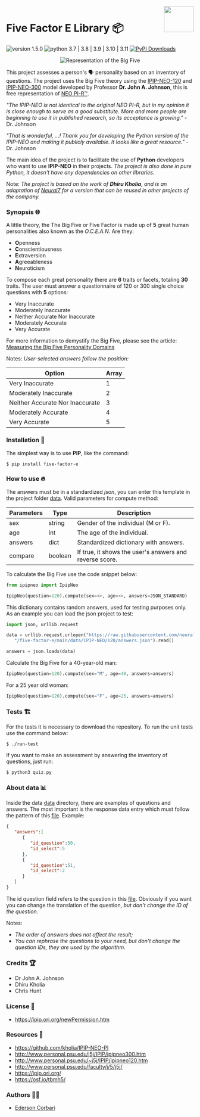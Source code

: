 <img src="https://raw.githubusercontent.com/neural7/five-factor-e/main/doc/neural7.png" align="right" width="80" height="70"/>

# Five Factor E Library 📦

![version 1.5.0][img_version]
![python 3.7 | 3.8 | 3.9 | 3.10 | 3.11][python_version]
[![PyPI Downloads](https://img.shields.io/pypi/dm/five-factor-e.svg?label=PyPI%20downloads)](
https://pypi.org/project/five-factor-e/)

[img_version]: https://img.shields.io/static/v1.svg?label=version&message=1.5.0&color=blue
[python_version]: https://img.shields.io/static/v1.svg?label=python&message=3.7%20|%203.8%20|%203.9%20|%203.10%20|%203.11%20&color=blue

<p align="center">
  <img src="https://raw.githubusercontent.com/neural7/five-factor-e/04ac3ce31e37f582e66ffdf694d4c4bcb8469ec9/doc/big-five.png" alt="Representation of the Big Five"/>
</p>

This project assesses a person's 🗣 personality based on an inventory of questions. The project uses the Big Five theory using the [IPIP-NEO-120](http://www.personal.psu.edu/~j5j/IPIP/ipipneo120.htm) and [IPIP-NEO-300](http://www.personal.psu.edu/~j5j/IPIP/ipipneo300.htm) model developed by Professor **Dr. John A. Johnson**, this is free representation of [NEO PI-R™](https://en.wikipedia.org/wiki/Revised_NEO_Personality_Inventory).

*"The IPIP-NEO is not identical to the original NEO PI-R, but in my opinion it is close enough to serve as a good substitute. More and more people are beginning to use it in published research, so its acceptance is growing."* - Dr. Johnson

*"That is wonderful, ...! Thank you for developing the Python version of the IPIP-NEO and making it publicly available. It looks like a great resource."* - Dr. Johnson

The main idea of the project is to facilitate the use of **Python** developers who want to use **IPIP-NEO** in their projects. *The project is also done in pure Python, it doesn't have any dependencies on other libraries*.

Note: *The project is based on the work of **Dhiru Kholia**, and is an adaptation of [Neural7](https://github.com/neural7) for a version that can be reused in other projects of the company.*

### Synopsis 🌐

A little theory, the The Big Five or Five Factor is made up of **5** great human personalities also known as the *O.C.E.A.N*. Are they:

 * **O**penness
 * **C**onscientiousness
 * **E**xtraversion
 * **A**greeableness
 * **N**euroticism

To compose each great personality there are **6** traits or facets, totaling **30** traits. The user must answer a questionnaire of 120 or 300 single choice questions with **5** options:

* Very Inaccurate
* Moderately Inaccurate
* Neither Accurate Nor Inaccurate
* Moderately Accurate
* Very Accurate

For more information to demystify the Big Five, please see the article: [Measuring the Big Five Personality Domains](https://pages.uoregon.edu/sanjay/bigfive.html)

Notes: *User-selected answers follow the position:*

| Option                          | Array       |
| ------------------------------- | ----------- |
| Very Inaccurate                 | 1           |
| Moderately Inaccurate           | 2           |
| Neither Accurate Nor Inaccurate | 3           |
| Moderately Accurate             | 4           |
| Very Accurate                   | 5           |

### Installation 🚀

The simplest way is to use **PIP**, like the command:

```shell
$ pip install five-factor-e
```

### How to use 🔥

The answers must be in a standardized *json*, you can enter this template in the project folder [data](https://github.com/neural7/five-factor-e/blob/main/data/IPIP-NEO/120/answers.json). Valid parameters for compute method:

| Parameters    | Type      | Description                                             |
| ------------- | --------- | ------------------------------------------------------- |
| sex           | string    | Gender of the individual (M or F).                      |
| age           | int       | The age of the individual.                              |
| answers       | dict      | Standardized dictionary with answers.                   |
| compare       | boolean   | If true, it shows the user's answers and reverse score. |

To calculate the Big Five use the code snippet below:

```python
from ipipneo import IpipNeo

IpipNeo(question=120).compute(sex=<>, age=<>, answers=JSON_STANDARD)
```

This dictionary contains random answers, used for testing purposes only. As an example you can load the json project to test:

```python
import json, urllib.request

data = urllib.request.urlopen("https://raw.githubusercontent.com/neural7"\
   "/five-factor-e/main/data/IPIP-NEO/120/answers.json").read()

answers = json.loads(data)
```

Calculate the Big Five for a 40-year-old man:

```python
IpipNeo(question=120).compute(sex="M", age=40, answers=answers)
```

For a 25 year old woman:

```python
IpipNeo(question=120).compute(sex="F", age=25, answers=answers)
```

### Tests 🏗

For the tests it is necessary to download the repository. To run the unit tests use the command below:

```shell
$ ./run-test
```

If you want to make an assessment by answering the inventory of questions, just run:

```shell
$ python3 quiz.py
```

### About data 📊

Inside the data [data](https://github.com/neural7/five-factor-e/blob/main/data/) directory, there are examples of questions and answers. The most important is the response data entry which must follow the pattern of this [file](https://github.com/neural7/five-factor-e/blob/main/data/IPIP-NEO/120/answers.json). Example:

```json
{
   "answers":[
      {
         "id_question":50,
         "id_select":5
      },
      {
         "id_question":51,
         "id_select":2
      }
   ]
}
```

The id question field refers to the question in this [file](https://github.com/neural7/five-factor-e/blob/main/data/IPIP-NEO/120/questions.json).
Obviously if you want you can change the translation of the question, *but don't change the ID of the question*.

Notes:
  * *The order of answers does not affect the result;*
  * *You can rephrase the questions to your need, but don't change the question IDs, they are used by the algorithm.*

### Credits 🏆

  * Dr John A. Johnson
  * Dhiru Kholia
  * Chris Hunt

### License 🙋

  * https://ipip.ori.org/newPermission.htm

### Resources 📗

  * https://github.com/kholia/IPIP-NEO-PI
  * http://www.personal.psu.edu/j5j/IPIP/ipipneo300.htm
  * http://www.personal.psu.edu/~j5j/IPIP/ipipneo120.htm
  * http://www.personal.psu.edu/faculty/j/5/j5j/
  * https://ipip.ori.org/
  * https://osf.io/tbmh5/

### Authors 👨‍💻

  * [Ederson Corbari](mailto:e@neural7.io)
